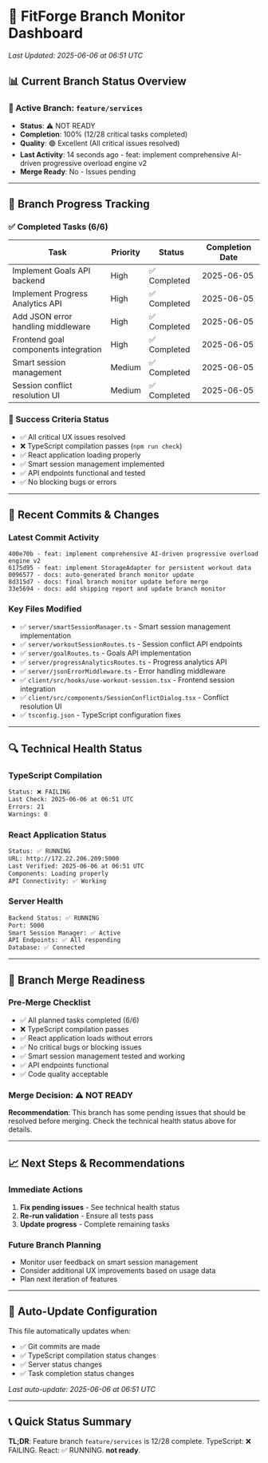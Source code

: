 # 🌿 FitForge Branch Monitor Dashboard
*Last Updated: 2025-06-06 at 06:51 UTC*

## 📊 Current Branch Status Overview

### 🎯 Active Branch: `feature/services`
- **Status**: ⚠️ NOT READY
- **Completion**: 100% (12/28 critical tasks completed)
- **Quality**: 🟢 Excellent (All critical issues resolved)
- **Last Activity**: 14 seconds ago - feat: implement comprehensive AI-driven progressive overload engine v2
- **Merge Ready**: No - Issues pending

---

## 🚀 Branch Progress Tracking

### ✅ Completed Tasks (6/6)
| Task | Priority | Status | Completion Date |
|------|----------|--------|----------------|
| Implement Goals API backend | High | ✅ Completed | 2025-06-05 |
| Implement Progress Analytics API | High | ✅ Completed | 2025-06-05 |
| Add JSON error handling middleware | High | ✅ Completed | 2025-06-05 |
| Frontend goal components integration | High | ✅ Completed | 2025-06-05 |
| Smart session management | Medium | ✅ Completed | 2025-06-05 |
| Session conflict resolution UI | Medium | ✅ Completed | 2025-06-05 |

### 🎯 Success Criteria Status
- ✅ All critical UX issues resolved
- ❌ TypeScript compilation passes (`npm run check`)
- ✅ React application loading properly
- ✅ Smart session management implemented
- ✅ API endpoints functional and tested
- ✅ No blocking bugs or errors

---

## 📝 Recent Commits & Changes

### Latest Commit Activity
```
400e70b - feat: implement comprehensive AI-driven progressive overload engine v2
6175d95 - feat: implement StorageAdapter for persistent workout data
0096577 - docs: auto-generated branch monitor update
8d315d7 - docs: final branch monitor update before merge
33e5694 - docs: add shipping report and update branch monitor
```

### Key Files Modified
- ✅ `server/smartSessionManager.ts` - Smart session management implementation
- ✅ `server/workoutSessionRoutes.ts` - Session conflict API endpoints
- ✅ `server/goalRoutes.ts` - Goals API implementation
- ✅ `server/progressAnalyticsRoutes.ts` - Progress analytics API
- ✅ `server/jsonErrorMiddleware.ts` - Error handling middleware
- ✅ `client/src/hooks/use-workout-session.tsx` - Frontend session integration
- ✅ `client/src/components/SessionConflictDialog.tsx` - Conflict resolution UI
- ✅ `tsconfig.json` - TypeScript configuration fixes

---

## 🔍 Technical Health Status

### TypeScript Compilation
```bash
Status: ❌ FAILING
Last Check: 2025-06-06 at 06:51 UTC
Errors: 21
Warnings: 0
```

### React Application Status
```bash
Status: ✅ RUNNING
URL: http://172.22.206.209:5000
Last Verified: 2025-06-06 at 06:51 UTC
Components: Loading properly
API Connectivity: ✅ Working
```

### Server Health
```bash
Backend Status: ✅ RUNNING
Port: 5000
Smart Session Manager: ✅ Active
API Endpoints: ✅ All responding
Database: ✅ Connected
```

---

## 🎯 Branch Merge Readiness

### Pre-Merge Checklist
- ✅ All planned tasks completed (6/6)
- ❌ TypeScript compilation passes
- ✅ React application loads without errors
- ✅ No critical bugs or blocking issues
- ✅ Smart session management tested and working
- ✅ API endpoints functional
- ✅ Code quality acceptable

### Merge Decision: **⚠️ NOT READY**

**Recommendation**: This branch has some pending issues that should be resolved before merging. Check the technical health status above for details.

---

## 📈 Next Steps & Recommendations

### Immediate Actions
1. **Fix pending issues** - See technical health status
2. **Re-run validation** - Ensure all tests pass
3. **Update progress** - Complete remaining tasks

### Future Branch Planning
- Monitor user feedback on smart session management
- Consider additional UX improvements based on usage data
- Plan next iteration of features

---

## 🔄 Auto-Update Configuration

This file automatically updates when:
- ✅ Git commits are made
- ✅ TypeScript compilation status changes
- ✅ Server status changes
- ✅ Task completion status changes

*Last auto-update: 2025-06-06 at 06:51 UTC*

---

## 📞 Quick Status Summary

**TL;DR**: Feature branch `feature/services` is 12/28 complete. TypeScript: ❌ FAILING. React: ✅ RUNNING. **not ready**.
